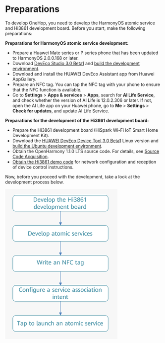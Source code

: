 # Preparations<a name="EN-US_TOPIC_0000001213554677"></a>

To develop OneHop, you need to develop the HarmonyOS atomic service and Hi3861 development board. Before you start, make the following preparations:

**Preparations for HarmonyOS atomic service development:**

-   Prepare a Huawei Mate series or P series phone that has been updated to HarmonyOS 2.0.0.168 or later.
-   Download  [DevEco Studio 3.0 Beta1](https://developer.harmonyos.com/cn/develop/deveco-studio#download_beta)  and  [build the development environment](https://developer.harmonyos.com/en/docs/documentation/doc-guides/installation_process-0000001071425528).
-   Download and install the HUAWEI DevEco Assistant app from Huawei AppGallery.
-   Prepare an NFC tag. You can tap the NFC tag with your phone to ensure that the NFC function is available.
-   Go to  **Settings**  \>  **Apps & services**  \>  **Apps**, search for  **AI Life Service**, and check whether the version of AI Life is 12.0.2.306 or later. If not, open the AI Life app on your Huawei phone, go to  **Me**  \>  **Settings**  \>  **Check for updates**, and update AI Life Service.

**Preparations for the development of the Hi3861 development board:**

-   Prepare the Hi3861 development board \(HiSpark Wi-Fi IoT Smart Home Development Kit\).
-   Download the  [HUAWEI DevEco Device Tool 3.0 Beta1](https://device.harmonyos.com/cn/ide#download_beta)  Linux version and  [build the Ubuntu development environment](https://device.harmonyos.com/en/docs/documentation/guide/install_ubuntu-0000001072959308).
-   Obtain the OpenHarmony 1.1.0 LTS source code. For details, see  [Source Code Acquisition](https://gitee.com/openharmony/docs/blob/master/en/release-notes/openharmony-1-1-0-lts.md).
-   [Obtain the Hi3861 demo code](https://gitee.com/openharmony-sig/knowledge_demo_smart_home/tree/master/dev/team_x/demo_winder)  for network configuration and reception of device control instructions.

Now, before you proceed with the development, take a look at the development process below.

![](figures/onehop-develop-procedure.png)

